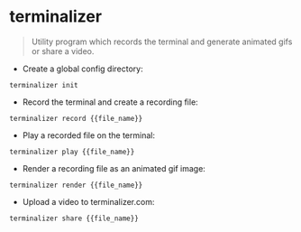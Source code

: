 # terminalizer

> Utility program which records the terminal and generate animated gifs or share a video.

- Create a global config directory:

`terminalizer init`

- Record the terminal and create a recording file:

`terminalizer record {{file_name}}`

- Play a recorded file on the terminal:

`terminalizer play {{file_name}}`

- Render a recording file as an animated gif image:

`terminalizer render {{file_name}}`

- Upload a video to terminalizer.com:

`terminalizer share {{file_name}}`
